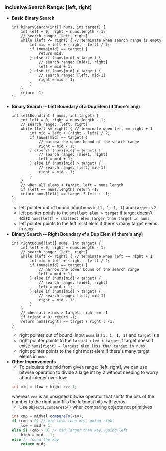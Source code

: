  ### Inclusive Search Range: [left, right]
  - **Basic Binary Search**
    ```
    int binarySearch(int[] nums, int target) {
        int left = 0, right = nums.length - 1;
        // search range: [left, right]
        while (left <= right) { // terminate when search range is empty
            int mid = left + (right - left) / 2;
            if (nums[mid] == target) {
                return mid;
            } else if (nums[mid] < target) {
                // search range: [mid+1, right]
                left = mid + 1;
            } else if (nums[mid] > target) {
                // search range: [left, mid-1]
                right = mid - 1;
            }
        }
        return -1;
    }
    ```
  - **Binary Search -- Left Boundary of a Dup Elem (if there's any)**
    ```
    int leftBound(int[] nums, int target) {
        int left = 0, right = nums.length - 1;
        // search range: [left, right]
        while (left <= right) { // terminate when left == right + 1
            int mid = left + (right - left) / 2;
            if (nums[mid] == target) {
                // narrow the upper bound of the search range
                right = mid - 1;
            } else if (nums[mid] < target) {
                // search range: [mid+1, right]
                left = mid + 1;
            } else if (nums[mid] > target) {
                // search range: [left, mid-1]
                right = mid - 1;
            }
        }
        // when all elems < target, left = nums.length
        if (left == nums.length) return -1;
        return nums[left] == target ? left : -1;
    }
    ```
    - left pointer out of bound: input `nums` is `[1, 1, 1, 1]` and `target` is `2`
    - left pointer points to the `smallest elem > target` if target doesn't exist: `nums[left] = smallest elem larger than target in nums`
    - left pointer points to the left most elem if there's many target elems in `nums`
  - **Binary Search -- Right Boundary of a Dup Elem (if there's any)**
    ```
    int rightBound(int[] nums, int target) {
        int left = 0, right = nums.length - 1;
        // search range: [left, right]
        while (left <= right) { // terminate when left == right + 1
            int mid = left + (right - left) / 2;
            if (nums[mid] == target) {
                // narrow the lower bound of the search range
                left = mid + 1;
            } else if (nums[mid] < target) {
                // search range: [mid+1, right]
                left = mid + 1;
            } else if (nums[mid] > target) {
                // search range: [left, mid-1]
                right = mid - 1;
            }
        }
        // when all elems > target, right == -1
        if (right < 0) return -1;
        return nums[right] == target ? right : -1;
    }
    ```
    - right pointer out of bound: input `nums` is `[1, 1, 1, 1]` and `target` is `0`
    - right pointer points to the `largest elem < target` if target doesn't exist: `nums[right] = largest elem less than target in nums`
    - right pointer points to the right most elem if there's many target elems in `nums`
  - **Other Improvements**
    - To calculate the mid from given range: [left, right], we can use bitwise operation to divide a large int by 2 without needing to worry about integer overflow:
    ```java
    int mid = (low + high) >>> 1;
    ```
    whereas `>>>` is an unsigned bitwise operator that shifts the bits of the number to the right and fills the leftmost bits with zeros.
    - Use `Objects.compareTo()` when comparing objects not primitives
    ```java
    int cmp = midVal.compareTo(key);
    if (cmp < 0) // mid less than key, going right
        low = mid + 1;
    else if (cmp > 0) // mid larger than key, going left
        high = mid - 1;
    else // found the key
        return mid;
    ```